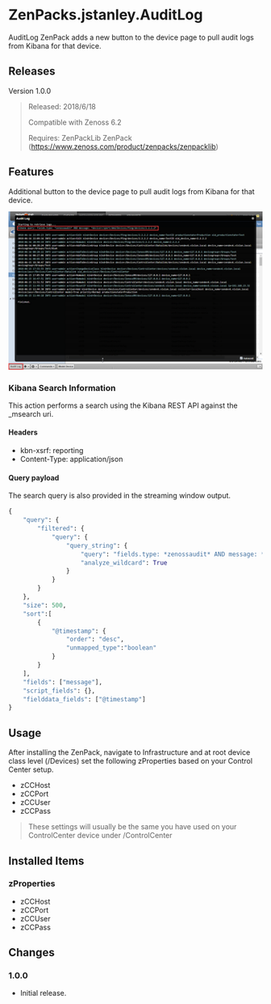 # ZenPacks.jstanley.AuditLog

AuditLog ZenPack adds a new button to the device page to pull audit logs from Kibana for that device.

## Releases
Version 1.0.0
> Released: 2018/6/18
>
> Compatible with Zenoss 6.2
>
> Requires: ZenPackLib ZenPack (https://www.zenoss.com/product/zenpacks/zenpacklib)

## Features
Additional button to the device page to pull audit logs from Kibana for that device.

![alt text](screenshots/auditLogButton_and_Output.png "Audit Log Button and Output Example")

### Kibana Search Information
This action performs a search using the Kibana REST API against the \_msearch uri.

#### Headers
* kbn-xsrf: reporting
* Content-Type: application/json

#### Query payload
The search query is also provided in the streaming window output.
```python
{
    "query": {
        "filtered": {
            "query": {
                "query_string": {
                    "query": "fields.type: *zenossaudit* AND message: *device=<deviceUid>*",
                    "analyze_wildcard": True
                }
            }
        }
    },
    "size": 500,
    "sort":[
        {   
            "@timestamp": {
                "order": "desc",
                "unmapped_type":"boolean"
            }
        }
    ],
    "fields": ["message"],
    "script_fields": {},
    "fielddata_fields": ["@timestamp"]
}
```

## Usage
After installing the ZenPack, navigate to Infrastructure and at root device class level (/Devices) set the following zProperties based on your Control Center setup.
* zCCHost
* zCCPort
* zCCUser
* zCCPass
 > These settings will usually be the same you have used on your ControlCenter device under /ControlCenter

## Installed Items
### zProperties
* zCCHost
* zCCPort
* zCCUser
* zCCPass

## Changes
### 1.0.0
* Initial release.

